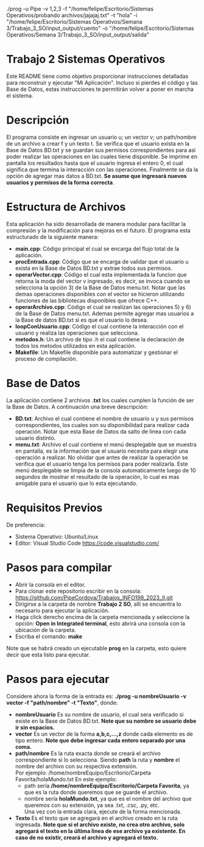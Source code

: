./prog -u Pipe -v 1,2,3 -f "/home/felipe/Escritorio/Sistemas Operativos/probando archivos/jajajaj.txt" -t "hola" -i "/home/felipe/Escritorio/Sistemas Operativos/Semana 3/Trabajo_3_SO/input_output/cuento" -o "/home/felipe/Escritorio/Sistemas Operativos/Semana 3/Trabajo_3_SO/input_output/salida"


# Trabajo 2 Sistemas Operativos
Este README tiene como objetivo proporcionar instrucciones detalladas para reconstruir y ejecutar "Mi Aplicación". Incluso si pierdes el código y las Base de Datos, estas instrucciones te permitirán volver a poner en marcha el sistema.  

# Descripción  
El programa consiste en ingresar un usuario u; un vector v; un path/nombre de un archivo a crear f y un texto t. Se verifica que el usuario exista en la Base de Datos BD.txt y se guardan sus permisos correspondientes para asi poder realizar las operaciones en las cuales tiene disponible. Se imprime en pantalla los resultados hasta que el usuario ingresa el entero 0, el cual significa que termina la interacción con las operaciones. Finalmente se da la opción de agregar mas datos a BD.txt. **Se asume que ingresará nuevos usuarios y permisos de la forma correcta**.

# Estructura de Archivos
Esta aplicación ha sido desarrollada de manera modular para facilitar la compresión y la modificación para mejoras en el futuro. El programa esta estructurado de la siguiente manera:
  - **main.cpp**: Código principal el cual se encarga del flujo total de la aplicación.
  - **procEntrada.cpp**: Código que se encarga de validar que el usuario u exista en la Base de Datos BD.txt y extrae todos sus permisos.
  -   **operarVector.cpp**: Código el cual esta implementada la funcion que retorna la moda del vector v ingresado, es decir, se invoca cuando se selecciona la opción 3) de la Base de Datos menu.txt. Notar que las demas operaciones disponibles con el vector se hicieron utilizando funciones de las bibliotecas disponibles que ofrece C++.
  -   **operarArchivo.cpp**: Código el cual se realizan las operaciones 5) y 6) de la Base de Datos menu.txt. Ademas permite agregar mas usuarios a la Base de datos BD.txt si es que el usuario lo desea.
  -   **loopConUsuario.cpp**: Código el cual contiene la interacción con el usuario y realiza las operaciones que selecciona.
  -   **metodos.h**: Un archivo de tipo .h el cual contiene la declaración de todos los metodos utilizados en esta aplicación.
  -   **Makefile**: Un Makefile disponible para automatizar y gestionar el proceso de compilación.

# Base de Datos 
La aplicación contiene 2 archivos **.txt** los cuales cumplen la función de ser la Base de Datos. A continuación una breve descripción:
  - **BD.txt**: Archivo el cual contiene el nombre de usuario u y sus permisos correspondientes, los cuales son su disponibilidad para realizar cada operación. Notar que esta Base de Datos da salto de linea con cada usuario distinto.
  - **menu.txt**: Archivo el cual contiene el menú desplegable que se muestra en pantalla, es la información que el usuario necesita para elegir una operación a realizar. No olvidar que antes de realizar la operación se verifica que el usuario tenga los permisos para poder realizarla. Este menú desplegable se limpia de la consola automaticamente luego de 10 segundos de mostrar el resultado de la operación, lo cual es mas amigable para el usuario que lo esta ejecutando.

# Requisitos Previos
De preferencia:
  - Sistema Operativo: Ubuntu/Linux
  - Editor: Visual Studio Code https://code.visualstudio.com/

# Pasos para compilar
  - Abrir la consola en el editor.
  - Para clonar este repositorio escribir en la consola: https://github.com/PipeCordova/Trabajos_INFO198_2023_II.git
  - Dirigirse a la carpeta de nombre **Trabajo 2 SO**, allí se encuentra lo necesario para ejecutar la aplicación.
  - Haga click derecho encima de la carpeta mencionada y seleccione la opción: **Open in Integrated terminal**, esto abrirá una consola con la ubicación de la carpeta.
  - Escriba el comando: **make**

Note que se habrá creado un ejecutable **prog** en la carpeta, esto quiere decir que esta listo para ejecutar.

# Pasos para ejecutar
Considere ahora la forma de la entrada es: **./prog -u nombreUsuario -v vector -f "path/nombre" -t "Texto"**, donde:
  - **nombreUsuario** Es su nombre de usuario, el cual sera verificado si existe en la Base de Datos BD.txt. **Note que su nombre se usuario debe ir sin espacios.**
  - **vector** Es un vector de la forma **a,b,c,...,z** donde cada elemento es de tipo entero. **Note que debe ingresar cada entero separado por una coma.**
  - **path/nombre** Es la ruta exacta donde se creará el archivo correspondiente si lo selecciona. Siendo **path** la ruta y **nombre** el nombre del archivo con su respectiva extensión.  
    Por ejemplo: /home/nombreEquipo/Escritorio/Carpeta Favorita/holaMundo.txt
    En este ejemplo:
      - path sería **/home/nombreEquipo/Escritorio/Carpeta Favorita**, ya que es la ruta donde queremos que se guarde el archivo.
      - nombre sería **holaMundo.txt**, ya que es el nombre del archivo que queremos con su extensión, ya sea .txt, .csc, .py, etc.  
Una vez con la entrada clara, ejecute de la forma mencionada.
  - **Texto** Es el texto que se agregará en el archivo creado en la ruta ingresada. **Note que si el archivo existe, no crea otro archivo, solo agregará el texto en la última linea de ese archivo ya existente. En caso de no existir, creará el archivo y agregará el texto.**


  
